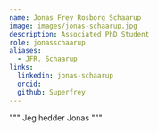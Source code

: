 ```yaml
---
name: Jonas Frey Rosborg Schaarup
image: images/jonas-schaarup.jpg
description: Associated PhD Student
role: jonasschaarup
aliases:
  - JFR. Schaarup
links:
  linkedin: jonas-schaarup
  orcid: 
  github: Superfrey
---
```


""" Jeg hedder Jonas """
